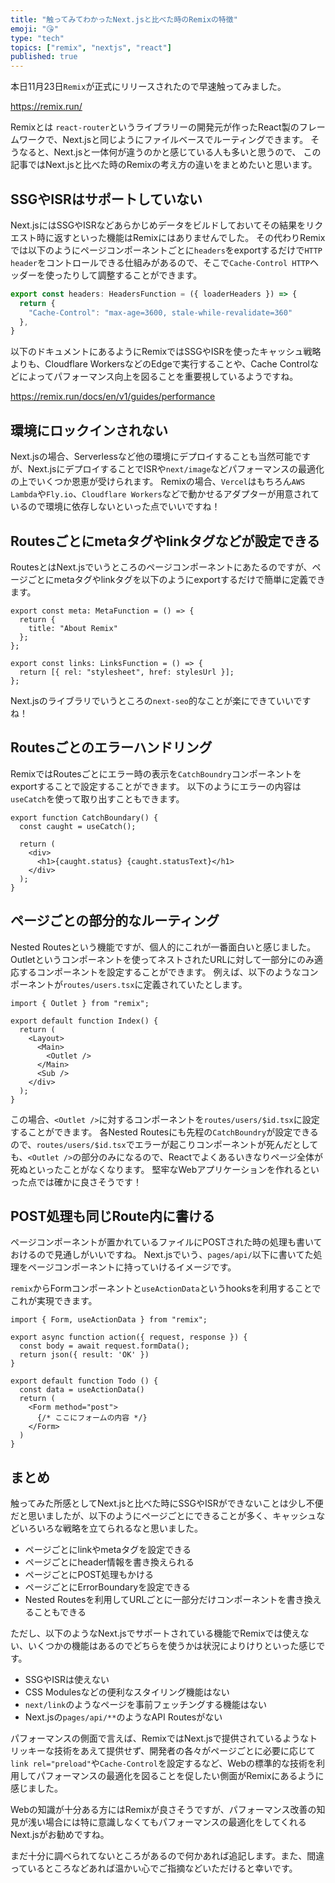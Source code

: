 ```yaml
---
title: "触ってみてわかったNext.jsと比べた時のRemixの特徴"
emoji: "😘"
type: "tech"
topics: ["remix", "nextjs", "react"]
published: true
---
```


本日11月23日`Remix`が正式にリリースされたので早速触ってみました。

https://remix.run/

Remixとは `react-router`というライブラリーの開発元が作ったReact製のフレームワークで、Next.jsと同じようにファイルベースでルーティングできます。
そうなると、Next.jsと一体何が違うのかと感じている人も多いと思うので、
この記事ではNext.jsと比べた時のRemixの考え方の違いをまとめたいと思います。

## SSGやISRはサポートしていない

Next.jsにはSSGやISRなどあらかじめデータをビルドしておいてその結果をリクエスト時に返すといった機能はRemixにはありませんでした。
その代わりRemixでは以下のようにページコンポーネントごとに`headers`をexportするだけで`HTTP header`をコントロールできる仕組みがあるので、そこで`Cache-Control HTTP`ヘッダーを使ったりして調整することができます。

```ts
export const headers: HeadersFunction = ({ loaderHeaders }) => {
  return {
    "Cache-Control": "max-age=3600, stale-while-revalidate=360"
  },
}
```

以下のドキュメントにあるようにRemixではSSGやISRを使ったキャッシュ戦略よりも、Cloudflare WorkersなどのEdgeで実行することや、Cache Controlなどによってパフォーマンス向上を図ることを重要視しているようですね。

https://remix.run/docs/en/v1/guides/performance

## 環境にロックインされない

Next.jsの場合、Serverlessなど他の環境にデプロイすることも当然可能ですが、Next.jsにデプロイすることでISRや`next/image`などパフォーマンスの最適化の上でいくつか恩恵が受けられます。
Remixの場合、`Vercel`はもちろん`AWS Lambda`や`Fly.io`、`Cloudflare Workers`などで動かせるアダプターが用意されているので環境に依存しないといった点でいいですね！

## Routesごとにmetaタグやlinkタグなどが設定できる

RoutesとはNext.jsでいうところのページコンポーネントにあたるのですが、ページごとにmetaタグやlinkタグを以下のようにexportするだけで簡単に定義できます。

```tsx
export const meta: MetaFunction = () => {
  return {
    title: "About Remix"
  };
};

export const links: LinksFunction = () => {
  return [{ rel: "stylesheet", href: stylesUrl }];
};
```

Next.jsのライブラリでいうところの`next-seo`的なことが楽にできていいですね！

## Routesごとのエラーハンドリング

RemixではRoutesごとにエラー時の表示を`CatchBoundry`コンポーネントをexportすることで設定することができます。
以下のようにエラーの内容は`useCatch`を使って取り出すこともできます。

```tsx
export function CatchBoundary() {
  const caught = useCatch();

  return (
    <div>
      <h1>{caught.status} {caught.statusText}</h1>
    </div>
  );
}
```

## ページごとの部分的なルーティング

Nested Routesという機能ですが、個人的にこれが一番面白いと感じました。Outletというコンポーネントを使ってネストされたURLに対して一部分にのみ適応するコンポーネントを設定することができます。
例えば、以下のようなコンポーネントが`routes/users.tsx`に定義されていたとします。

```tsx
import { Outlet } from "remix";

export default function Index() {
  return (
    <Layout>
      <Main>
        <Outlet />
      </Main>
      <Sub />
    </div>
  );
}
```

この場合、`<Outlet />`に対するコンポーネントを`routes/users/$id.tsx`に設定することができます。
各Nested Routesにも先程の`CatchBoundry`が設定できるので、`routes/users/$id.tsx`でエラーが起こりコンポーネントが死んだとしても、`<Outlet />`の部分のみになるので、Reactでよくあるいきなりページ全体が死ぬといったことがなくなります。
堅牢なWebアプリケーションを作れるといった点では確かに良さそうです！


## POST処理も同じRoute内に書ける

ページコンポーネントが置かれているファイルにPOSTされた時の処理も書いておけるので見通しがいいですね。
Next.jsでいう、`pages/api/`以下に書いてた処理をページコンポーネントに持っていけるイメージです。

`remix`からFormコンポーネントと`useActionData`というhooksを利用することでこれが実現できます。

```tsx:todo.tsx
import { Form, useActionData } from "remix";

export async function action({ request, response }) {
  const body = await request.formData();
  return json({ result: 'OK' })
}

export default function Todo () {
  const data = useActionData()
  return (
    <Form method="post">
      {/* ここにフォームの内容 */}
    </Form>
  )
}
```

## まとめ

触ってみた所感としてNext.jsと比べた時にSSGやISRができないことは少し不便だと思いましたが、以下のようにページごとにできることが多く、キャッシュなどいろいろな戦略を立てられるなと思いました。

- ページごとにlinkやmetaタグを設定できる
- ページごとにheader情報を書き換えられる
- ページごとにPOST処理もかける
- ページごとにErrorBoundaryを設定できる
- Nested Routesを利用してURLごとに一部分だけコンポーネントを書き換えることもできる

ただし、以下のようなNext.jsでサポートされている機能でRemixでは使えない、いくつかの機能はあるのでどちらを使うかは状況によりけりといった感じです。

- SSGやISRは使えない
- CSS Modulesなどの便利なスタイリング機能はない
- `next/link`のようなページを事前フェッチングする機能はない
- Next.jsの`pages/api/**`のようなAPI Routesがない

パフォーマンスの側面で言えば、RemixではNext.jsで提供されているようなトリッキーな技術をあえて提供せず、開発者の各々がページごとに必要に応じて`link rel="preload"`や`Cache-Control`を設定するなど、Webの標準的な技術を利用してパフォーマンスの最適化を図ることを促したい側面がRemixにあるように感じました。

Webの知識が十分ある方にはRemixが良さそうですが、パフォーマンス改善の知見が浅い場合には特に意識しなくてもパフォーマンスの最適化をしてくれるNext.jsがお勧めですね。

まだ十分に調べられてないところがあるので何かあれば追記します。また、間違っているところなどあれば温かい心でご指摘などいただけると幸いです。
